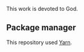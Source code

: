This work is devoted to God.

## Package manager

This repository used [Yarn](https://yarnpkg.com/getting-started/install).
